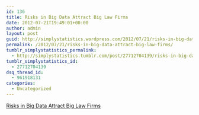 ```yaml
---
id: 136
title: Risks in Big Data Attract Big Law Firms
date: 2012-07-21T19:49:01+00:00
author: admin
layout: post
guid: http://simplystatistics.wordpress.com/2012/07/21/risks-in-big-data-attract-big-law-firms
permalink: /2012/07/21/risks-in-big-data-attract-big-law-firms/
tumblr_simplystatistics_permalink:
  - http://simplystatistics.tumblr.com/post/27712704139/risks-in-big-data-attract-big-law-firms
tumblr_simplystatistics_id:
  - 27712704139
dsq_thread_id:
  - 961918131
categories:
  - Uncategorized
---
```

[Risks in Big Data Attract Big Law Firms](http://www.law.com/jsp/lawtechnologynews/PubArticleLTN.jsp?id=1202563911650)